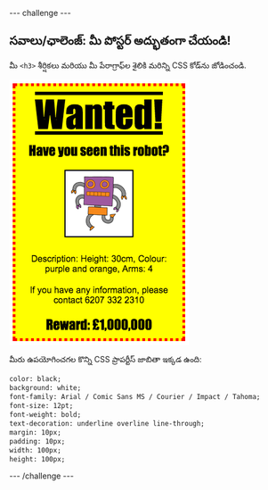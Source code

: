 \--- challenge \---

## సవాలు/ఛాలెంజ్: మీ పోస్టర్ అద్భుతంగా చేయండి!

మీ `<h3>` శీర్షికలు మరియు మీ పేరాగ్రాఫ్‌ల శైలికి మరిన్ని CSS కోడ్‌ను జోడించండి.

![స్క్రీన్ షాట్](images/wanted-final.png)

మీరు ఉపయోగించగల కొన్ని CSS ప్రాపర్టీస్ జాబితా ఇక్కడ ఉంది:

    color: black;
    background: white;
    font-family: Arial / Comic Sans MS / Courier / Impact / Tahoma;
    font-size: 12pt;
    font-weight: bold;
    text-decoration: underline overline line-through;
    margin: 10px;
    padding: 10px;
    width: 100px;
    height: 100px;
    

\--- /challenge \---